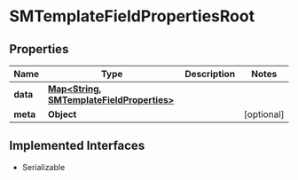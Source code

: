 

# SMTemplateFieldPropertiesRoot


## Properties

Name | Type | Description | Notes
------------ | ------------- | ------------- | -------------
**data** | [**Map&lt;String, SMTemplateFieldProperties&gt;**](SMTemplateFieldProperties.md) |  | 
**meta** | **Object** |  |  [optional]


## Implemented Interfaces

* Serializable


